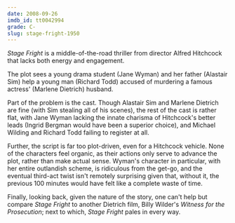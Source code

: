 ```yaml
---
date: 2008-09-26
imdb_id: tt0042994
grade: C-
slug: stage-fright-1950
---
```


_Stage Fright_ is a middle-of-the-road thriller from director Alfred Hitchcock that lacks both energy and engagement.

The plot sees a young drama student (Jane Wyman) and her father (Alastair Sim) help a young man (Richard Todd) accused of murdering a famous actress' (Marlene Dietrich) husband.

Part of the problem is the cast. Though Alastair Sim and Marlene Dietrich are fine (with Sim stealing all of his scenes), the rest of the cast is rather flat, with Jane Wyman lacking the innate charisma of Hitchcock's better leads (Ingrid Bergman would have been a superior choice), and Michael Wilding and Richard Todd failing to register at all.

Further, the script is far too plot-driven, even for a Hitchcock vehicle. None of the characters feel organic, as their actions only serve to advance the plot, rather than make actual sense. Wyman's character in particular, with her entire outlandish scheme, is ridiculous from the get-go, and the eventual third-act twist isn't remotely surprising given that, without it, the previous 100 minutes would have felt like a complete waste of time.

Finally, looking back, given the nature of the story, one can't help but compare _Stage Fright_ to another Dietrich film, Billy Wilder's <span data-imdb-id="tt0051201">_Witness for the Prosecution_</span>; next to which, _Stage Fright_ pales in every way.
